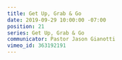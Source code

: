 ```yaml
---
title: Get Up, Grab & Go
date: 2019-09-29 10:00:00 -07:00
position: 21
series: Get Up, Grab & Go
communicator: Pastor Jason Gianotti
vimeo_id: 363192191
---
```



